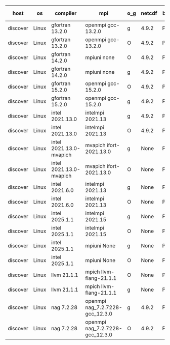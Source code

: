 

| host     | os       | compiler                              | mpi                      | o_g        | netcdf        | build       | u_pass          | u_fail          | s_pass            | s_fail            | e_pass             | e_fail             | nuopc_pass       | nuopc_fail       | artifacts link          |
|----------|----------|---------------------------------------|--------------------------|------------|---------------|-------------|-----------------|-----------------|-------------------|-------------------|--------------------|--------------------|------------------|------------------|-------------------------|
| discover | Linux | gfortran 13.2.0 | openmpi gcc-13.2.0  | g | 4.9.2  | PASS | None | None | None | None | None | None | None | None | <a href="https://github.com/esmf-org/esmf-test-artifacts/tree/37d3809916a49d254a3c1938479327860e567952/develop/gfortran/13.2.0/g/openmpi/gcc-13.2.0" target="_blank">37d3809</a> | 
| discover | Linux | gfortran 13.2.0 | openmpi gcc-13.2.0  | O | 4.9.2  | PASS | None | None | None | None | None | None | None | None | <a href="https://github.com/esmf-org/esmf-test-artifacts/tree/e4bd740cab77c309fb8907a86862ad72ec18b332/develop/gfortran/13.2.0/O/openmpi/gcc-13.2.0" target="_blank">e4bd740</a> | 
| discover | Linux | gfortran 14.2.0 | mpiuni none  | O | 4.9.2  | PASS | None | None | None | None | None | None | None | None | <a href="https://github.com/esmf-org/esmf-test-artifacts/tree/9624bb9e3659caf485f0a0b411ec3b4a244480c2/develop/gfortran/14.2.0/O/mpiuni/none" target="_blank">9624bb9</a> | 
| discover | Linux | gfortran 14.2.0 | mpiuni none  | g | 4.9.2  | PASS | None | None | None | None | None | None | None | None | <a href="https://github.com/esmf-org/esmf-test-artifacts/tree/336007dd64b9169094dd102dc7990ce1bd9a125f/develop/gfortran/14.2.0/g/mpiuni/none" target="_blank">336007d</a> | 
| discover | Linux | gfortran 15.2.0 | openmpi gcc-15.2.0  | O | 4.9.2  | PASS | None | None | None | None | None | None | None | None | <a href="https://github.com/esmf-org/esmf-test-artifacts/tree/1be02fd0d1ccc9ecb589990fcf5923e6f91f6841/develop/gfortran/15.2.0/O/openmpi/gcc-15.2.0" target="_blank">1be02fd</a> | 
| discover | Linux | gfortran 15.2.0 | openmpi gcc-15.2.0  | g | 4.9.2  | PASS | None | None | None | None | None | None | None | None | <a href="https://github.com/esmf-org/esmf-test-artifacts/tree/a01d953a9f49bb1048917eecd62d1adcf3ea190f/develop/gfortran/15.2.0/g/openmpi/gcc-15.2.0" target="_blank">a01d953</a> | 
| discover | Linux | intel 2021.13.0 | intelmpi 2021.13  | g | 4.9.2  | PASS | None | None | None | None | None | None | None | None | <a href="https://github.com/esmf-org/esmf-test-artifacts/tree/f8b0b78eb586af3496fa58131ab0e7d87e022639/develop/intel/2021.13.0/g/intelmpi/2021.13" target="_blank">f8b0b78</a> | 
| discover | Linux | intel 2021.13.0 | intelmpi 2021.13  | O | 4.9.2  | PASS | None | None | None | None | None | None | None | None | <a href="https://github.com/esmf-org/esmf-test-artifacts/tree/3ac8868abbd94427d73d9804b342b6e1c1e6e5c6/develop/intel/2021.13.0/O/intelmpi/2021.13" target="_blank">3ac8868</a> | 
| discover | Linux | intel 2021.13.0-mvapich | mvapich ifort-2021.13.0  | g | None  | PASS | None | None | None | None | None | None | None | None | <a href="https://github.com/esmf-org/esmf-test-artifacts/tree/c25f634b3bab6feffb3c929a10d963dc482511d2/develop/intel/2021.13.0-mvapich/g/mvapich/ifort-2021.13.0" target="_blank">c25f634</a> | 
| discover | Linux | intel 2021.13.0-mvapich | mvapich ifort-2021.13.0  | O | None  | PASS | None | None | None | None | None | None | None | None | <a href="https://github.com/esmf-org/esmf-test-artifacts/tree/86a3066496054325d54b6cb6195cfaf4801baf53/develop/intel/2021.13.0-mvapich/O/mvapich/ifort-2021.13.0" target="_blank">86a3066</a> | 
| discover | Linux | intel 2021.6.0 | intelmpi 2021.13  | g | None  | PASS | None | None | None | None | None | None | None | None | <a href="https://github.com/esmf-org/esmf-test-artifacts/tree/a0191dfd8d21cfe5452d602d4149b7b4bf75a761/develop/intel/2021.6.0/g/intelmpi/2021.13" target="_blank">a0191df</a> | 
| discover | Linux | intel 2021.6.0 | intelmpi 2021.13  | O | None  | PASS | None | None | None | None | None | None | None | None | <a href="https://github.com/esmf-org/esmf-test-artifacts/tree/a7ce698af65a0838977dd717aa9eb9a7d13280d6/develop/intel/2021.6.0/O/intelmpi/2021.13" target="_blank">a7ce698</a> | 
| discover | Linux | intel 2025.1.1 | intelmpi 2021.15  | g | None  | PASS | None | None | None | None | None | None | None | None | <a href="https://github.com/esmf-org/esmf-test-artifacts/tree/1547e34bd6b75c9f0fa4e5c74cabb5689dd2b1f2/develop/intel/2025.1.1/g/intelmpi/2021.15" target="_blank">1547e34</a> | 
| discover | Linux | intel 2025.1.1 | intelmpi 2021.15  | O | None  | PASS | None | None | None | None | None | None | None | None | <a href="https://github.com/esmf-org/esmf-test-artifacts/tree/bb4ae9b0fc6b3b823b1bc209e0ab393dc6784198/develop/intel/2025.1.1/O/intelmpi/2021.15" target="_blank">bb4ae9b</a> | 
| discover | Linux | intel 2025.1.1 | mpiuni None  | g | None  | PASS | 12660 | 0 | 9 | 0 | 43 | 0 | None | None | <a href="https://github.com/esmf-org/esmf-test-artifacts/tree/05212f78385a47c84ea312df6f536e31fef58ba6/develop/intel/2025.1.1/g/mpiuni/None" target="_blank">05212f7</a> | 
| discover | Linux | intel 2025.1.1 | mpiuni None  | O | None  | PASS | 12660 | 0 | 9 | 0 | 43 | 0 | None | None | <a href="https://github.com/esmf-org/esmf-test-artifacts/tree/9e7687d0db7b9f9ffd6e6d82e94c8dabdf424212/develop/intel/2025.1.1/O/mpiuni/None" target="_blank">9e7687d</a> | 
| discover | Linux | llvm 21.1.1 | mpich llvm-flang-21.1.1  | O | None  | PASS | None | None | None | None | None | None | None | None | <a href="https://github.com/esmf-org/esmf-test-artifacts/tree/f0bca2fce2dd1d04c4ae44f06bc94475c64421fc/develop/llvm/21.1.1/O/mpich/llvm-flang-21.1.1" target="_blank">f0bca2f</a> | 
| discover | Linux | llvm 21.1.1 | mpich llvm-flang-21.1.1  | g | None  | PASS | None | None | None | None | None | None | None | None | <a href="https://github.com/esmf-org/esmf-test-artifacts/tree/9a6f6ce27b5db33bff4b12859824b11cbe7a36a6/develop/llvm/21.1.1/g/mpich/llvm-flang-21.1.1" target="_blank">9a6f6ce</a> | 
| discover | Linux | nag 7.2.28 | openmpi nag_7.2.7228-gcc_12.3.0  | g | 4.9.2  | PASS | None | None | None | None | None | None | None | None | <a href="https://github.com/esmf-org/esmf-test-artifacts/tree/bcdd1194cde2fae31ccee3d0bc596fbc06a9ec18/develop/nag/7.2.28/g/openmpi/nag_7.2.7228-gcc_12.3.0" target="_blank">bcdd119</a> | 
| discover | Linux | nag 7.2.28 | openmpi nag_7.2.7228-gcc_12.3.0  | O | 4.9.2  | PASS | None | None | None | None | None | None | None | None | <a href="https://github.com/esmf-org/esmf-test-artifacts/tree/70b94066333cb757edba7e11ae3a2b8459e224e3/develop/nag/7.2.28/O/openmpi/nag_7.2.7228-gcc_12.3.0" target="_blank">70b9406</a> | 
